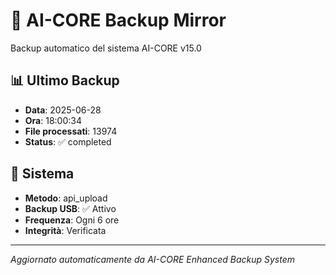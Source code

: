 # 🧬 AI-CORE Backup Mirror

Backup automatico del sistema AI-CORE v15.0

## 📊 Ultimo Backup
- **Data**: 2025-06-28
- **Ora**: 18:00:34
- **File processati**: 13974
- **Status**: ✅ completed

## 🎯 Sistema
- **Metodo**: api_upload
- **Backup USB**: ✅ Attivo
- **Frequenza**: Ogni 6 ore
- **Integrità**: Verificata

---
*Aggiornato automaticamente da AI-CORE Enhanced Backup System*
